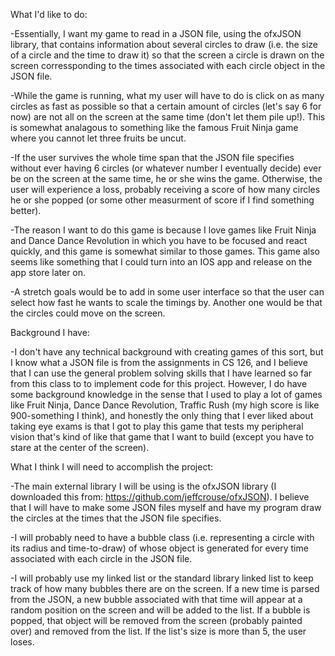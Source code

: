 What I'd like to do:

-Essentially, I want my game to read in a JSON file, using the ofxJSON library, that contains information about several circles to draw (i.e. the size of a circle and the time to draw it) so that the screen a circle is drawn on the screen corressponding to the times associated with each circle object in the JSON file. 

-While the game is running, what my user will have to do is click on as many circles as fast as possible so that a certain amount of circles (let's say 6 for now) are not all on the screen at the same time (don't let them pile up!). This is somewhat analagous to something like the famous Fruit Ninja game where you cannot let three fruits be uncut.

-If the user survives the whole time span that the JSON file specifies without ever having 6 circles (or whatever number I eventually decide) ever be on the screen at the same time, he or she wins the game. Otherwise, the user will experience a loss, probably receiving a score of how many circles he or she popped (or some other measurment of score if I find something better).

-The reason I want to do this game is because I love games like Fruit Ninja and Dance Dance Revolution in which you have to be focused and react quickly, and this game is somewhat similar to those games. This game also seems like something that I could turn into an IOS app and release on the app store later on. 

-A stretch goals would be to add in some user interface so that the user can select how fast he wants to scale the timings by. Another one would be that the circles could move on the screen.

Background I have:

-I don't have any technical background with creating games of this sort, but I know what a JSON file is from the assignments in CS 126, and I believe that I can use the general problem solving skills that I have learned so far from this class to to implement code for this project. However, I do have some background knowledge in the sense that I used to play a lot of games like Fruit Ninja, Dance Dance Revolution, Traffic Rush (my high score is like 900-something I think), and honestly the only thing that I ever liked about taking eye exams is that I got to play this game that tests my peripheral vision that's kind of like that game that I want to build (except you have to stare at the center of the screen). 

What I think I will need to accomplish the project:

-The main external library I will be using is the ofxJSON library (I downloaded this from: https://github.com/jeffcrouse/ofxJSON). I believe that I will have to make some JSON files myself and have my program draw the circles at the times that the JSON file specifies.

-I will probably need to have a bubble class (i.e. representing a circle with its radius and time-to-draw) of whose object is generated for every time associated with each circle in the JSON file.

-I will probably use my linked list or the standard library linked list to keep track of how many bubbles there are on the screen. If a new time is parsed from the JSON, a new bubble associated with that time will appear at a random position on the screen and will be added to the list. If a bubble is popped, that object will be removed from the screen (probably painted over) and removed from the list. If the list's size is more than 5, the user loses. 
